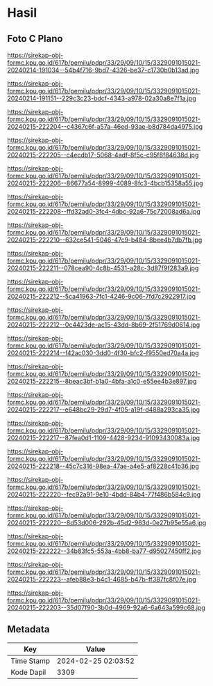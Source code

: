 # Hasil

## Foto C Plano

https://sirekap-obj-formc.kpu.go.id/617b/pemilu/pdpr/33/29/09/10/15/3329091015021-20240214-191034--54b4f716-9bd7-4326-be37-c1730b0b13ad.jpg

https://sirekap-obj-formc.kpu.go.id/617b/pemilu/pdpr/33/29/09/10/15/3329091015021-20240214-191151--229c3c23-bdcf-4343-a978-02a30a8e7f1a.jpg

https://sirekap-obj-formc.kpu.go.id/617b/pemilu/pdpr/33/29/09/10/15/3329091015021-20240215-222204--c4367c6f-a57a-46ed-93ae-b8d784da4975.jpg

https://sirekap-obj-formc.kpu.go.id/617b/pemilu/pdpr/33/29/09/10/15/3329091015021-20240215-222205--c4ecdb17-5068-4adf-8f5c-c95f8f84638d.jpg

https://sirekap-obj-formc.kpu.go.id/617b/pemilu/pdpr/33/29/09/10/15/3329091015021-20240215-222206--86677a54-8999-4089-8fc3-4bcb15358a55.jpg

https://sirekap-obj-formc.kpu.go.id/617b/pemilu/pdpr/33/29/09/10/15/3329091015021-20240215-222208--ffd32ad0-3fc4-4dbc-92a6-75c72008ad6a.jpg

https://sirekap-obj-formc.kpu.go.id/617b/pemilu/pdpr/33/29/09/10/15/3329091015021-20240215-222210--632ce541-5046-47c9-b484-8bee4b7db7fb.jpg

https://sirekap-obj-formc.kpu.go.id/617b/pemilu/pdpr/33/29/09/10/15/3329091015021-20240215-222211--078cea90-4c8b-4531-a28c-3d87f9f283a9.jpg

https://sirekap-obj-formc.kpu.go.id/617b/pemilu/pdpr/33/29/09/10/15/3329091015021-20240215-222212--5ca41963-7fc1-4246-9c06-7fd7c2922917.jpg

https://sirekap-obj-formc.kpu.go.id/617b/pemilu/pdpr/33/29/09/10/15/3329091015021-20240215-222212--0c4423de-ac15-43dd-8b69-2f51769d0614.jpg

https://sirekap-obj-formc.kpu.go.id/617b/pemilu/pdpr/33/29/09/10/15/3329091015021-20240215-222214--f42ac030-3dd0-4f30-bfc2-f9550ed70a4a.jpg

https://sirekap-obj-formc.kpu.go.id/617b/pemilu/pdpr/33/29/09/10/15/3329091015021-20240215-222215--8beac3bf-b1a0-4bfa-a1c0-e55ee4b3e897.jpg

https://sirekap-obj-formc.kpu.go.id/617b/pemilu/pdpr/33/29/09/10/15/3329091015021-20240215-222217--e648bc29-29d7-4f05-a19f-d488a293ca35.jpg

https://sirekap-obj-formc.kpu.go.id/617b/pemilu/pdpr/33/29/09/10/15/3329091015021-20240215-222217--87fea0d1-1109-4428-9234-91093430083a.jpg

https://sirekap-obj-formc.kpu.go.id/617b/pemilu/pdpr/33/29/09/10/15/3329091015021-20240215-222218--45c7c316-98ea-47ae-a4e5-af8228c41b36.jpg

https://sirekap-obj-formc.kpu.go.id/617b/pemilu/pdpr/33/29/09/10/15/3329091015021-20240215-222220--fec92a91-9e10-4bdd-84b4-77f486b584c9.jpg

https://sirekap-obj-formc.kpu.go.id/617b/pemilu/pdpr/33/29/09/10/15/3329091015021-20240215-222220--8d53d006-292b-45d2-963d-0e27b95e55a6.jpg

https://sirekap-obj-formc.kpu.go.id/617b/pemilu/pdpr/33/29/09/10/15/3329091015021-20240215-222222--34b83fc5-553a-4bb8-ba77-d95027450ff2.jpg

https://sirekap-obj-formc.kpu.go.id/617b/pemilu/pdpr/33/29/09/10/15/3329091015021-20240215-222223--afeb88e3-b4c1-4685-b47b-ff387fc8f07e.jpg

https://sirekap-obj-formc.kpu.go.id/617b/pemilu/pdpr/33/29/09/10/15/3329091015021-20240215-222203--35d07f90-3b0d-4969-92a6-6a643a599c68.jpg


## Metadata

| Key        | Value               |
| ---------- | ------------------- |
| Time Stamp | 2024-02-25 02:03:52 |
| Kode Dapil | 3309                |



